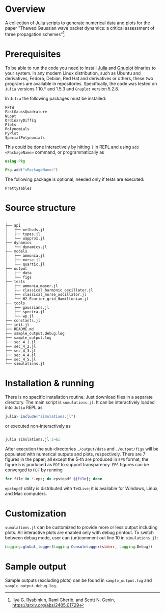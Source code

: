 # Overview

A collection of [Julia](https://julialang.org/ "Julia website")
scripts to generate numerical data and plots for the paper "Thawed
Gaussian wave packet dynamics: a critical assessment of three
propagation schemes"[^1].

[^1]: Ilya G. Ryabinkin, Rami Gherib, and Scott N. Genin,
<https://arxiv.org/abs/2405.01729>

# Prerequisites

To be able to run the code you need to install
[Julia](https://julialang.org/) and
[Gnuplot](http://www.gnuplot.info/) binaries to your system. In any
modern Linux distribution, such as Ubuntu and derivatives, Fedora,
Debian, Red Hat and derivatives or others, these two programs are
available in repositories. Specifically, the code was tested on
`Julia` versions 1.10.* and 1.5.3 and `Gnuplot` version 5.2.8.

In `Julia` the following packages must be installed:

```text
FFTW
FastGaussQuadrature
NLopt
OrdinaryDiffEq
Plots
Polynomials
PyPlot
SpecialPolynomials

```

This could be done interactively by hitting `]` in REPL and using `add
<PackageName>` command, or programmatically as

```julia
using Pkg

Pkg.add("<PackageName>")
```

The following package is optional, needed only if tests are executed:

```text
PrettyTables
```

# Source structure

```code
.
├── api
│   ├── methods.jl
│   ├── types.jl
│   └── uapprox.jl
├── dynamics
│   └── dynamics.jl
├── models
│   ├── ammonia.jl
│   ├── morse.jl
│   └── quartic.jl
├── output
│   ├── data
│   └── figs
├── tests
│   ├── ammonia_maser.jl
│   ├── classical_harmonic_oscillator.jl
│   ├── classical_morse_oscillator.jl
│   └── H2_Fourier_grid_Hamiltonian.jl
├── tools
│   ├── gaussians.jl
│   ├── spectra.jl
│   └── wp.jl
├── constants.jl
├── init.jl
├── README.md
├── sample_output.debug.log
├── sample_output.log
├── sec_4_1.jl
├── sec_4_2.jl
├── sec_4_3.jl
├── sec_4_4.jl
├── sec_4_5.jl
└── simulations.jl
```

# Installation & running

There is no specific installation routine. Just download files in a
separate directory. The main script is `sumulations.jl`. It can be
interactively loaded into `Julia` REPL as

```julia
julia> include("simulations.jl")
```

or executed non-interactively as

```bash

julia simulations.jl 2>&1
```

After execution the sub-directories `./output/data` and
`./output/figs` will be populated with numerical outputs and plots,
respectively. There are 7 figures in the paper; all except the 5-th
are produced in `EPS` format, the figure 5 is produced as `PDF` to
support transparency. `EPS` figures can be converged to `PDF` by
running

```bash
for file in *.eps; do epstopdf ${file}; done
```

`epstopdf` utility is distributed with `TeXLive`; it is available for
Windows, Linux, and Mac computers.

# Customization

`sumulations.jl` can be customized to provide more or less output
including plots. All interactive plots are enabled only with debug
printout. To switch between debug mode, user can (un)comment out line
10 in `simulations.jl`:

```julia
Logging.global_logger(Logging.ConsoleLogger(stderr, Logging.Debug))
```

# Sample output

Sample outputs (excluding plots) can be found in `sample_output.log`
and `sample_output.debug.log`.
